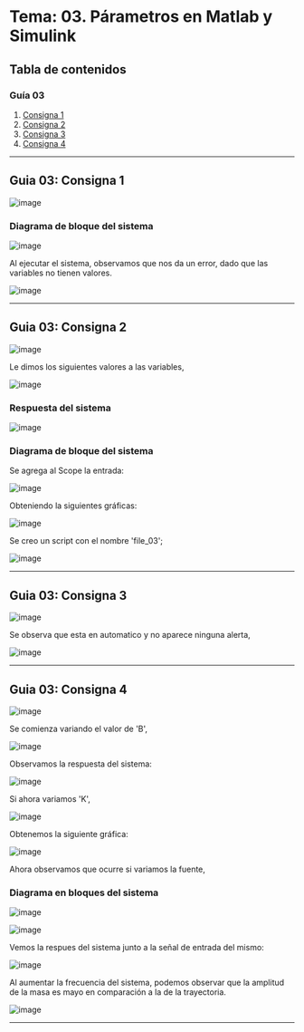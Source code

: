 # Tema: 03. Párametros en Matlab y Simulink

## Tabla de contenidos
### Guía 03
1. [Consigna 1](#guia-03-consigna-1)
2. [Consigna 2](#guia-03-consigna-2)
3. [Consigna 3](#guia-03-consigna-3)
4. [Consigna 4](#guia-03-consigna-4)

---

## Guia 03: Consigna 1

![image](https://github.com/user-attachments/assets/349f6dbd-19e8-4c0a-9be4-2135458bb7ee)

### Diagrama de bloque del sistema

![image](https://github.com/user-attachments/assets/ccc5a2f1-c1e7-4bba-b007-f847a0f361ea)

Al ejecutar el sistema, observamos que nos da un error, dado que las variables no tienen valores.

![image](https://github.com/user-attachments/assets/cc653a24-aaf2-4247-ba18-15c2ed48f4d8)

---

## Guia 03: Consigna 2

![image](https://github.com/user-attachments/assets/0cddac33-04ce-475f-80c1-60a076d18952)

Le dimos los siguientes valores a las variables, 

![image](https://github.com/user-attachments/assets/3646ef1b-4e83-4af0-8b60-b7d28ea8b033)

### Respuesta del sistema

![image](https://github.com/user-attachments/assets/9ea8d52f-e082-4877-8e8d-cf58e071673c)

### Diagrama de bloque del sistema

Se agrega al Scope la entrada:

![image](https://github.com/user-attachments/assets/e853ad1a-397f-4e43-8d6a-4d27807c29dc)

Obteniendo la siguientes gráficas:

![image](https://github.com/user-attachments/assets/59e56477-1b4c-4dcd-9b7f-6f82fc7c0357)

Se creo un script con el nombre 'file_03';

![image](https://github.com/user-attachments/assets/b2b90e9f-557e-499e-a154-854ab88d67cf)

---

## Guia 03: Consigna 3

![image](https://github.com/user-attachments/assets/6522bd93-b6a3-4ea2-8e75-545e5b3f4138)

Se observa que esta en automatico y no aparece ninguna alerta,

![image](https://github.com/user-attachments/assets/d5454f47-38da-48c5-b54c-8a077e3d444e)

---
## Guia 03: Consigna 4

![image](https://github.com/user-attachments/assets/f191c375-037d-445b-96f4-5052645dba44)

Se comienza variando el valor de 'B', 

![image](https://github.com/user-attachments/assets/dc5ee8ff-8af0-4ada-83aa-38618e4a56ed)

Observamos la respuesta del sistema:

![image](https://github.com/user-attachments/assets/b447e203-0a69-4de7-be65-75e0729f4058)

Si ahora variamos 'K', 

![image](https://github.com/user-attachments/assets/11b3bcd8-95e0-4388-b567-ecdf5e00a79c)

Obtenemos la siguiente gráfica:

![image](https://github.com/user-attachments/assets/00d9fae2-78e8-47db-b518-abef635daae3)

Ahora observamos que ocurre si variamos la fuente,

### Diagrama en bloques del sistema

![image](https://github.com/user-attachments/assets/cb85d75a-c197-473a-a63d-ceb5ee5f0dc4)

![image](https://github.com/user-attachments/assets/29fe8495-06cc-42c7-b69f-8e7a0ae42bd7)

Vemos la respues del sistema junto a la señal de entrada del mismo:

![image](https://github.com/user-attachments/assets/47f619ea-ed65-4263-872e-134f5180cb51)

Al aumentar la frecuencia del sistema, podemos observar que la amplitud de la masa es mayo en comparación a la de la trayectoria.

![image](https://github.com/user-attachments/assets/b818b103-29aa-4b0c-b9bc-3d16201e2437)

---
